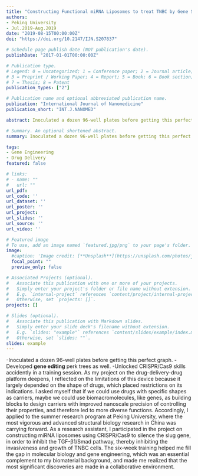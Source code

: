 ```yaml
---
title: "Constructing Functional miRNA Liposomes to treat TNBC by Gene Silencing"
authors:
- Peking University
- Jul.2019-Aug.2019
date: "2019-08-15T00:00:00Z"
doi: "https://doi.org/10.2147/IJN.S207837"

# Schedule page publish date (NOT publication's date).
publishDate: "2017-01-01T00:00:00Z"

# Publication type.
# Legend: 0 = Uncategorized; 1 = Conference paper; 2 = Journal article;
# 3 = Preprint / Working Paper; 4 = Report; 5 = Book; 6 = Book section;
# 7 = Thesis; 8 = Patent
publication_types: ["2"]

# Publication name and optional abbreviated publication name.
publication: "International Journal of Nanomedicine"
publication_short: "INT.J.NANOMED"

abstract: Inoculated a dozen 96-well plates before getting this perfect graph. Developed **gene editing** perk trees as well. Unlocked CRISPR/Cas9 skills accidently in a training session.

# Summary. An optional shortened abstract.
summary: Inoculated a dozen 96-well plates before getting this perfect graph. Developed **gene editing** perk trees as well. Unlocked CRISPR/Cas9 skills accidently in a training session.

tags:
- Gene Engineering
- Drug Delivery
featured: false

# links:
# - name: ""
#   url: ""
url_pdf:
url_code: ''
url_dataset: ''
url_poster: ''
url_project: 
url_slides: ''
url_source: ''
url_video: ''

# Featured image
# To use, add an image named `featured.jpg/png` to your page's folder. 
image:
  #caption: 'Image credit: [**Unsplash**](https://unsplash.com/photos/jdD8gXaTZsc)'
  focal_point: ""
  preview_only: false

# Associated Projects (optional).
#   Associate this publication with one or more of your projects.
#   Simply enter your project's folder or file name without extension.
#   E.g. `internal-project` references `content/project/internal-project/index.md`.
#   Otherwise, set `projects: []`.
projects: []

# Slides (optional).
#   Associate this publication with Markdown slides.
#   Simply enter your slide deck's filename without extension.
#   E.g. `slides: "example"` references `content/slides/example/index.md`.
#   Otherwise, set `slides: ""`.
slides: example
---
```

-Inoculated a dozen 96-well plates before getting this perfect graph. 
-Developed **gene editing** perk trees as well. 
-Unlocked CRISPR/Cas9 skills accidently in a training session.
As my project on the drug-delivery-drug platform deepens, I reflected on the limitations of this device because it largely depended on the shape of drugs, which placed restrictions on its indications. I asked myself that if we could use drugs with specific shapes as carriers, maybe we could use biomacromolecules, like genes, as building blocks to design carriers with improved nanoscale precision of controlling their properties, and therefore led to more diverse functions. 
Accordingly, I applied to the summer research program at Peking University, where the most vigorous and advanced structural biology research in China was carrying forward. As a research assistant, I participated in the project on constructing miRNA liposomes using CRISPR/Cas9 to silence the slug gene, in order to inhibit the TGF-β1/Smad pathway, thereby inhibiting the invasiveness and growth of TNBC cells. 
The six-week training helped me fill the gap in molecular biology and gene engineering, which was an essential complement to my biomaterial background, and made me realized that the most significant discoveries are made in a collaborative environment.
